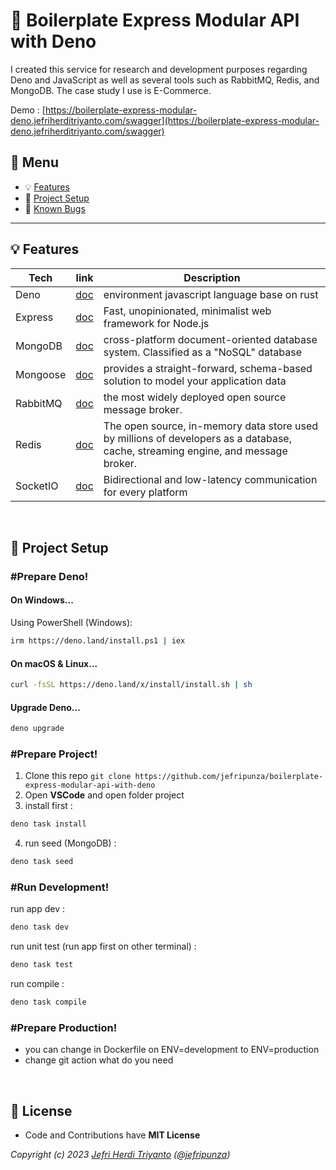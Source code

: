 # :rocket: Boilerplate Express Modular API with Deno

I created this service for research and development purposes regarding Deno and JavaScript as well as several tools such as RabbitMQ, Redis, and MongoDB. The case study I use is E-Commerce.

Demo : [https://boilerplate-express-modular-deno.jefriherditriyanto.com/swagger](https://boilerplate-express-modular-deno.jefriherditriyanto.com/swagger)

## :paperclip: Menu

- :bulb: [Features](#bulb-features)
- :hammer: [Project Setup](#hammer-project-setup)
- :bug: [Known Bugs](https://github.com/jefripunza/boilerplate-express-modular-api-with-deno/issues)

---

## :bulb: Features

| Tech     | link                                                                                       | Description                                                                                                                      |
|----------|--------------------------------------------------------------------------------------------|----------------------------------------------------------------------------------------------------------------------------------|
| Deno     | [doc](https://docs.deno.com/runtime/tutorials/how_to_with_npm/express/ "Express for Deno") | environment javascript language base on rust                                                                                     |
| Express  | [doc](https://expressjs.com/en/guide/routing.html "Express Tutorial")                      | Fast, unopinionated, minimalist web framework for Node.js                                                                        |
| MongoDB  | [doc](https://www.mongodb.com/ "MongoDB Homepage")                                         | cross-platform document-oriented database system. Classified as a "NoSQL" database                                               |
| Mongoose | [doc](https://mongoosejs.com/docs/guide.html "Mongoose Tutorial")                          | provides a straight-forward, schema-based solution to model your application data                                                |
| RabbitMQ | [doc](https://www.rabbitmq.com/#getstarted "RabbitMQ Installation")                        | the most widely deployed open source message broker.                                                                             |
| Redis    | [doc](https://redis.io/docs/getting-started/ "Redis Documentation")                        | The open source, in-memory data store used by millions of developers as a database, cache, streaming engine, and message broker. |
| SocketIO | [doc](https://socket.io/ "SocketIO Homepage")                                              | Bidirectional and low-latency communication for every platform                                                                   |

<br/>


## :hammer: Project Setup

### #Prepare Deno!

#### On Windows...
Using PowerShell (Windows):
```bash
irm https://deno.land/install.ps1 | iex
```


#### On macOS & Linux...
```bash
curl -fsSL https://deno.land/x/install/install.sh | sh
```


#### Upgrade Deno...
```bash
deno upgrade
```

### #Prepare Project!

1. Clone this repo `git clone https://github.com/jefripunza/boilerplate-express-modular-api-with-deno`
2. Open **VSCode** and open folder project
3. install first :
```bash
deno task install
```
4. run seed (MongoDB) : 
```bash
deno task seed
```


### #Run Development!

run app dev : 
```bash
deno task dev
```

run unit test (run app first on other terminal) : 
```bash
deno task test
```

run compile : 
```bash
deno task compile
```


### #Prepare Production!

- you can change in Dockerfile on ENV=development to ENV=production
- change git action what do you need

<br/>

## 💫 License

- Code and Contributions have **MIT License**

_Copyright (c)
2023 [Jefri Herdi Triyanto](http://github.com/jefripunza "My Github") ([@jefripunza](https://instagram.com/jefripunza "My Instagram"))_
